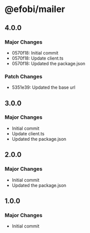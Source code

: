 # @efobi/mailer

## 4.0.0

### Major Changes

- 0570f18: Initial commit
- 0570f18: Update client.ts
- 0570f18: Updated the package.json

### Patch Changes

- 5351e39: Updated the base url

## 3.0.0

### Major Changes

- Initial commit
- Update client.ts
- Updated the package.json

## 2.0.0

### Major Changes

- Initial commit
- Updated the package.json

## 1.0.0

### Major Changes

- Initial commit
